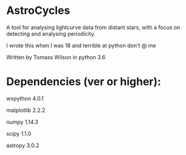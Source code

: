 # AstroCycles
A tool for analysing lightcurve data from distant stars, with a focus on detecting and analysing periodicity.

I wrote this when I was 18 and terrible at python don't @ me

Written by Tomass Wilson in python 3.6

# Dependencies (ver or higher):
wxpython 4.0.1

matplotlib 2.2.2

numpy 1.14.3

scipy 1.1.0

astropy 3.0.2
